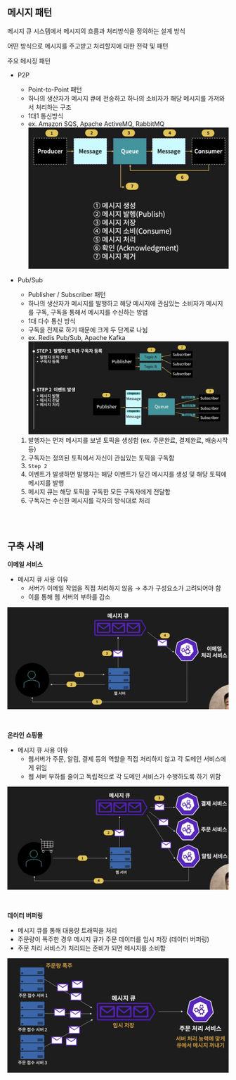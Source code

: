 ## 메시지 패턴

메시지 큐 시스템에서 메시지의 흐름과 처리방식을 정의하는 설계 방식

어떤 방식으로 메시지를 주고받고 처리할지에 대한 전략 및 패턴

주요 메시징 패턴

- P2P

  - Point-to-Point 패턴
  - 하나의 생산자가 메시지 큐에 전송하고 하나의 소비자가 해당 메시지를 가져와서 처리하는 구조
  - 1대1 통신방식
  - ex. Amazon SQS, Apache ActiveMQ, RabbitMQ
    ![p2p](./img/p2p.png)

- Pub/Sub

  - Publisher / Subscriber 패턴
  - 하나의 생산자가 메시지를 발행하고 해당 메시지에 관심있는 소비자가 메시지를 구독, 구독을 통해서 메시지를 수신하는 방법
  - 1대 다수 통신 방식
  - 구독을 전제로 하기 때문에 크게 두 단계로 나뉨
  - ex. Redis Pub/Sub, Apache Kafka
    ![pub_sub](./img/pub_sub.png)

  1. 발행자는 먼저 메시지를 보낼 토픽을 생성함 (ex. 주문완료, 결제완료, 배송시작 등)
  2. 구독자는 정의된 토픽에서 자신이 관심있는 토픽을 구독함
  3. `Step 2`
  4. 이벤트가 발생하면 발행자는 해당 이벤트가 담긴 메시지를 생성 및 해당 토픽에 메시지를 발행
  5. 메시지 큐는 해당 토픽을 구독한 모든 구독자에게 전달함
  6. 구독자는 수신한 메시지를 각자의 방식대로 처리

</br>
</br>

## 구축 사례

**이메일 서비스**

- 메시지 큐 사용 이유
  - 서버가 이메일 작업을 직접 처리하지 않음 → 추가 구성요소가 고려되어야 함
  - 이를 통해 웹 서버의 부하를 감소

![emailEx](./img/emailEx.png)

</br>

**온라인 쇼핑몰**

- 메시지 큐 사용 이유
  - 웹서버가 주문, 알림, 결제 등의 역할을 직접 처리하지 않고 각 도메인 서비스에게 위임
  - 웹 서버 부하를 줄이고 독립적으로 각 도메인 서비스가 수행하도록 하기 위함

![ecumEx](./img/ecumEx.png)

</br>

**데이터 버퍼링**

- 메시지 큐를 통해 대용량 트래픽을 처리
- 주문량이 폭주한 경우 메시지 큐가 주문 데이터를 임시 저장 (데이터 버퍼링)
- 주문 처리 서비스가 처리되는 준비가 되면 메시지를 소비함

![bufEx](./img/bufEx.png)
